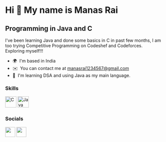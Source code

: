 Hi 👋 My name is Manas Rai
==========================

Programming in Java and C
-------------------------

I've been learning Java and done some basics in C in past few months, I am too trying Competitive Programming on Codeshef and Codeforces. Exploring myself!!!

* 🌍  I'm based in India
* ✉️  You can contact me at [manasrai1234567@gmail.com](mailto:manasrai1234567@gmail.com)
* 🧠  I'm learning DSA and using Java as my main language.

### Skills

<p align="left">
<a href="https://docs.microsoft.com/en-us/cpp/?view=msvc-170" target="_blank" rel="noreferrer"><img src="https://raw.githubusercontent.com/danielcranney/readme-generator/main/public/icons/skills/c-colored.svg" width="36" height="36" alt="C" /></a>
<a href="https://www.oracle.com/java/" target="_blank" rel="noreferrer"><img src="https://raw.githubusercontent.com/danielcranney/readme-generator/main/public/icons/skills/java-colored.svg" width="36" height="36" alt="Java" /></a>
</p>


### Socials

<p align="left"> <a href="https://www.github.com/manas-0407" target="_blank" rel="noreferrer"><img src="https://raw.githubusercontent.com/danielcranney/readme-generator/main/public/icons/socials/github.svg" width="32" height="32" /></a> <a href="https://www.linkedin.com/in/manas-rai-562a59227/" target="_blank" rel="noreferrer"><img src="https://raw.githubusercontent.com/danielcranney/readme-generator/main/public/icons/socials/linkedin.svg" width="32" height="32" /></a></p>
